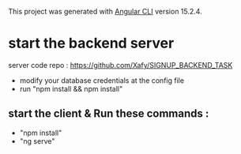 This project was generated with [Angular CLI](https://github.com/angular/angular-cli) version 15.2.4.

# start the backend server 

server code repo : https://github.com/Xafy/SIGNUP_BACKEND_TASK

- modify your database credentials at the config file
- run "npm install && npm install"

## start the client & Run these commands : 

- "npm install"
- "ng serve"

